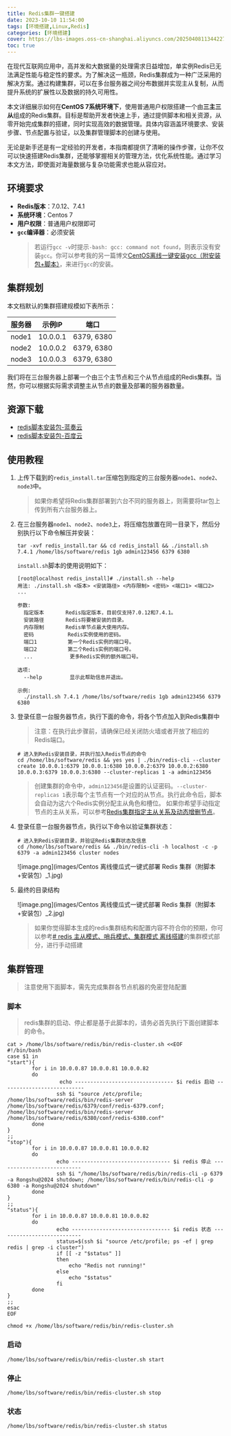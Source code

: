 ```yaml
---
title: Redis集群一键搭建
date: 2023-10-10 11:54:00
tags: [环境搭建,Linux,Redis]
categories: [环境搭建]
cover: https://lbs-images.oss-cn-shanghai.aliyuncs.com/20250408113442272.png
toc: true
---
```


在现代互联网应用中，高并发和大数据量的处理需求日益增加，单实例Redis已无法满足性能与稳定性的要求。为了解决这一瓶颈，Redis集群成为一种广泛采用的解决方案。通过构建集群，可以在多台服务器之间分布数据并实现主从复制，从而提升系统的扩展性以及数据的持久可用性。

本文详细展示如何在**CentOS 7系统环境下**，使用普通用户权限搭建一个由**三主三从**组成的Redis集群。目标是帮助开发者快速上手，通过提供脚本和相关资源，从零开始完成集群的搭建，同时实现高效的数据管理。具体内容涵盖环境要求、安装步骤、节点配置与验证，以及集群管理脚本的创建与使用。

无论是新手还是有一定经验的开发者，本指南都提供了清晰的操作步骤，让你不仅可以快速搭建Redis集群，还能够掌握相关的管理方法，优化系统性能。通过学习本文方法，即使面对海量数据与复杂功能需求也能从容应对。

<!-- more -->

## 环境要求
- **Redis版本**：7.0.12、7.4.1
- **系统环境**：Centos 7
- **用户权限**：普通用户权限即可
- **`gcc`编译器**：必须安装
  > 若运行`gcc -v`时提示`-bash: gcc: command not found`，则表示没有安装`gcc`。你可以参考我的另一篇博文[CentOS离线一键安装gcc（附安装包+脚本）](https://juejin.cn/post/7310143510102376457)，来进行`gcc`的安装。

## 集群规划
本文档默认的集群搭建规模如下表所示：

| 服务器 | 示例IP   | 端口      |
| ------ | -------- | --------- |
| node1  | 10.0.0.1 | 6379, 6380 |
| node2  | 10.0.0.2 | 6379, 6380 |
| node3  | 10.0.0.3 | 6379, 6380 |

我们将在三台服务器上部署一个由三个主节点和三个从节点组成的Redis集群。当然，你可以根据实际需求调整主从节点的数量及部署的服务器数量。

资源下载
---
- [redis脚本安装包-蓝奏云](https://liboshuai.lanzouv.com/iZyoJ2ccrydg)
- [redis脚本安装包-百度云](https://pan.baidu.com/s/1yey6vGQQMe-t66QfGGglow?pwd=usx9)

使用教程
---
1. 上传下载到的`redis_install.tar`压缩包到指定的三台服务器`node1`、`node2`、`node3`中。
   > 如果你希望将Redis集群部署到六台不同的服务器上，则需要将tar包上传到所有六台服务器上。

2. 在三台服务器`node1`、`node2`、`node3`上，将压缩包放置在同一目录下，然后分别执行以下命令解压并安装：
    ```shell
    tar -xvf redis_install.tar && cd redis_install && ./install.sh 7.4.1 /home/lbs/software/redis 1gb admin123456 6379 6380
    ```

   `install.sh`脚本的使用说明如下：
    ```
    [root@localhost redis_install]# ./install.sh --help
    用法: ./install.sh <版本> <安装路径> <内存限制> <密码> <端口1> <端口2> ...

    参数:
      指定版本       Redis指定版本，目前仅支持7.0.12和7.4.1。
      安装路径       Redis将要被安装的目录。
      内存限制       Redis单节点最大使用内存。
      密码           Redis实例使用的密码。
      端口1          第一个Redis实例的端口号。
      端口2          第二个Redis实例的端口号。
      ...            更多Redis实例的额外端口号。

    选项:
      --help         显示此帮助信息并退出。

    示例:
      ./install.sh 7.4.1 /home/lbs/software/redis 1gb admin123456 6379 6380
    ```

3. 登录任意一台服务器节点，执行下面的命令，将各个节点加入到Redis集群中
   > 注意：在执行此步骤前，请确保已经关闭防火墙或者开放了相应的Redis端口。
    ```shell
    # 进入到Redis安装目录，并执行加入Redis节点的命令
    cd /home/lbs/software/redis && yes yes | ./bin/redis-cli --cluster create 10.0.0.1:6379 10.0.0.1:6380 10.0.0.2:6379 10.0.0.2:6380 10.0.0.3:6379 10.0.0.3:6380 --cluster-replicas 1 -a admin123456
    ```
   > 创建集群的命令中，`admin123456`是设置的认证密码。`--cluster-replicas 1`表示每个主节点有一个对应的从节点。执行此命令后，脚本会自动为这六个Redis实例分配主从角色和槽位。
   > 如果你希望手动指定节点的主从关系，可以参考[Redis集群指定主从关系及动态增删节点](https://blog.csdn.net/guotianqing/article/details/119778684)。

4. 登录任意一台服务器节点，执行以下命令以验证集群状态：
    ```shell
    # 进入到Redis安装目录，并验证Redis集群状态及信息
    cd /home/lbs/software/redis && ./bin/redis-cli -h localhost -c -p 6379 -a admin123456 cluster nodes
    ```

   ![image.png](images/Centos 离线傻瓜式一键式部署 Redis 集群（附脚本+安装包）_1.jpg)

5. 最终的目录结构

   ![image.png](images/Centos 离线傻瓜式一键式部署 Redis 集群（附脚本+安装包）_2.jpg)
   > 如果你觉得脚本生成的redis集群结构和配置内容不符合你的预期，你可以参考[# redis 主从模式、哨兵模式、集群模式 离线搭建](https://juejin.cn/post/7257734526138744889)的集群模式部分，进行手动搭建

## 集群管理

> 注意使用下面脚本，需先完成集群各节点机器的免密登陆配置

### 脚本

> redis集群的启动、停止都是基于此脚本的，请务必首先执行下面创建脚本的命令。

```shell
cat > /home/lbs/software/redis/bin/redis-cluster.sh <<EOF
#!/bin/bash
case $1 in
"start"){
        for i in 10.0.0.87 10.0.0.81 10.0.0.82
        do
                 echo -------------------------------- $i redis 启动 ---------------------------
                ssh $i "source /etc/profile; /home/lbs/software/redis/bin/redis-server /home/lbs/software/redis/6379/conf/redis-6379.conf; /home/lbs/software/redis/bin/redis-server /home/lbs/software/redis/6380/conf/redis-6380.conf"
        done
}
;;
"stop"){
        for i in 10.0.0.87 10.0.0.81 10.0.0.82
        do
                echo -------------------------------- $i redis 停止 ---------------------------
                ssh $i "/home/lbs/software/redis/bin/redis-cli -p 6379 -a Rongshu@2024 shutdown; /home/lbs/software/redis/bin/redis-cli -p 6380 -a Rongshu@2024 shutdown"
        done
}
;;
"status"){
        for i in 10.0.0.87 10.0.0.81 10.0.0.82
        do
                echo -------------------------------- $i redis 状态 ---------------------------
                status=$(ssh $i "source /etc/profile; ps -ef | grep redis | grep -i cluster")
                if [[ -z "$status" ]]
                then
                    echo "Redis not running!"
                else
                    echo "$status"
                fi
        done
}
;;
esac
EOF

chmod +x /home/lbs/software/redis/bin/redis-cluster.sh
```

### 启动

```shell
/home/lbs/software/redis/bin/redis-cluster.sh start
```

### 停止

```shell
/home/lbs/software/redis/bin/redis-cluster.sh stop
```

### 状态

```shell
/home/lbs/software/redis/bin/redis-cluster.sh status
```

